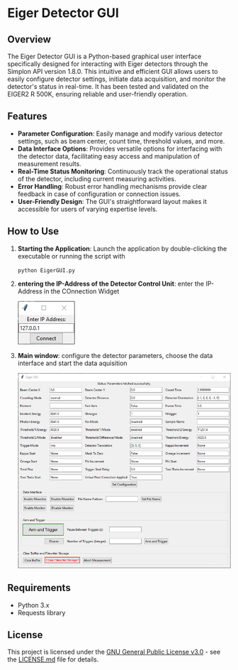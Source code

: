 # Eiger Detector GUI

## Overview
The Eiger Detector GUI is a Python-based graphical user interface specifically designed for interacting with Eiger detectors through the Simplon API version 1.8.0. This intuitive and efficient GUI allows users to easily configure detector settings, initiate data acquisition, and monitor the detector's status in real-time. It has been tested and validated on the EIGER2 R 500K, ensuring reliable and user-friendly operation.

## Features
- **Parameter Configuration**: Easily manage and modify various detector settings, such as beam center, count time, threshold values, and more.
- **Data Interface Options**: Provides versatile options for interfacing with the detector data, facilitating easy access and manipulation of measurement results.
- **Real-Time Status Monitoring**: Continuously track the operational status of the detector, including current measuring activities.
- **Error Handling**: Robust error handling mechanisms provide clear feedback in case of configuration or connection issues.
- **User-Friendly Design**: The GUI's straightforward layout makes it accessible for users of varying expertise levels.

## How to Use

1. **Starting the Application**: Launch the application by double-clicking the executable or running the script with

    `python EigerGUI.py`

2. **entering the IP-Address of the Detector Control Unit**: enter the IP-Address in the COnnection Widget

    ![Connection Widget](/screenshots/connection.png)

3. **Main window**: configure the detector parameters, choose the data interface and start the data aquisition

    ![Eiger GUI](/screenshots/main.png)


## Requirements
- Python 3.x
- Requests library


## License
This project is licensed under the [GNU General Public License v3.0](/LICENSE.md) - see the [LICENSE.md](LICENSE.md) file for details.
